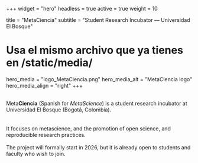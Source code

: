 +++
widget = "hero"
headless = true
active = true
weight = 10

title = "Meta<span class='mc-ink'>Ciencia</span>"
subtitle = "Student Research Incubator — Universidad El Bosque"

# Usa el mismo archivo que ya tienes en /static/media/
hero_media = "logo_MetaCiencia.png"
hero_media_alt = "MetaCiencia logo"
hero_media_align = "right"
+++

<br>
Meta<strong>Ciencia</strong> (Spanish for <i>MetaScience</i>) is a student research incubator at Universidad El Bosque (Bogotá, Colombia).  

<div class="mc-small">
<br><br>
It focuses on metascience, and the promotion of open science, and reproducible research practices.  
<br><br>
The project will formally start in 2026, but it is already open to students and faculty who wish to join.
</div>
